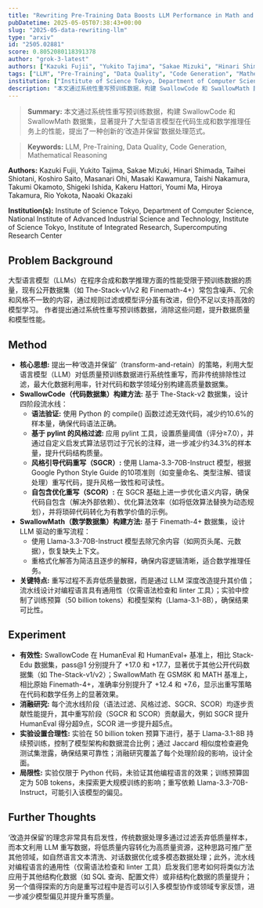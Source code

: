 ```yaml
---
title: "Rewriting Pre-Training Data Boosts LLM Performance in Math and Code"
pubDatetime: 2025-05-05T07:38:43+00:00
slug: "2025-05-data-rewriting-llm"
type: "arxiv"
id: "2505.02881"
score: 0.8052080118391378
author: "grok-3-latest"
authors: ["Kazuki Fujii", "Yukito Tajima", "Sakae Mizuki", "Hinari Shimada", "Taihei Shiotani", "Koshiro Saito", "Masanari Ohi", "Masaki Kawamura", "Taishi Nakamura", "Takumi Okamoto", "Shigeki Ishida", "Kakeru Hattori", "Youmi Ma", "Hiroya Takamura", "Rio Yokota", "Naoaki Okazaki"]
tags: ["LLM", "Pre-Training", "Data Quality", "Code Generation", "Mathematical Reasoning"]
institution: ["Institute of Science Tokyo, Department of Computer Science", "National Institute of Advanced Industrial Science and Technology", "Institute of Science Tokyo, Institute of Integrated Research, Supercomputing Research Center"]
description: "本文通过系统性重写预训练数据，构建 SwallowCode 和 SwallowMath 数据集，显著提升了大型语言模型在代码生成和数学推理任务上的性能，提出了一种创新的‘改造并保留’数据处理范式。"
---
```


> **Summary:** 本文通过系统性重写预训练数据，构建 SwallowCode 和 SwallowMath 数据集，显著提升了大型语言模型在代码生成和数学推理任务上的性能，提出了一种创新的‘改造并保留’数据处理范式。 

> **Keywords:** LLM, Pre-Training, Data Quality, Code Generation, Mathematical Reasoning

**Authors:** Kazuki Fujii, Yukito Tajima, Sakae Mizuki, Hinari Shimada, Taihei Shiotani, Koshiro Saito, Masanari Ohi, Masaki Kawamura, Taishi Nakamura, Takumi Okamoto, Shigeki Ishida, Kakeru Hattori, Youmi Ma, Hiroya Takamura, Rio Yokota, Naoaki Okazaki

**Institution(s):** Institute of Science Tokyo, Department of Computer Science, National Institute of Advanced Industrial Science and Technology, Institute of Science Tokyo, Institute of Integrated Research, Supercomputing Research Center


## Problem Background

大型语言模型（LLMs）在程序合成和数学推理方面的性能受限于预训练数据的质量，现有公开数据集（如 The-Stack-v1/v2 和 Finemath-4+）常包含噪声、冗余和风格不一致的内容，通过规则过滤或模型评分虽有改进，但仍不足以支持高效的模型学习。
作者提出通过系统性重写预训练数据，消除这些问题，提升数据质量和模型性能。

## Method

*   **核心思想:** 提出一种‘改造并保留’（transform-and-retain）的策略，利用大型语言模型（LLM）对低质量预训练数据进行系统性重写，而非传统排除性过滤，最大化数据利用率，针对代码和数学领域分别构建高质量数据集。
*   **SwallowCode（代码数据集）构建方法:** 基于 The-Stack-v2 数据集，设计四阶段流水线：
    *   **语法验证:** 使用 Python 的 compile() 函数过滤无效代码，减少约10.6%的样本量，确保代码语法正确。
    *   **基于 pylint 的风格过滤:** 应用 pylint 工具，设置质量阈值（评分≥7.0），并通过自定义启发式算法惩罚过于冗长的注释，进一步减少约34.3%的样本量，提升代码结构质量。
    *   **风格引导代码重写（SGCR）:** 使用 Llama-3.3-70B-Instruct 模型，根据 Google Python Style Guide 的10项准则（如变量命名、类型注解、错误处理）重写代码，提升风格一致性和可读性。
    *   **自包含优化重写（SCOR）:** 在 SGCR 基础上进一步优化语义内容，确保代码自包含（解决外部依赖）、优化算法效率（如将低效算法替换为动态规划），并将琐碎代码转化为有教学价值的示例。
*   **SwallowMath（数学数据集）构建方法:** 基于 Finemath-4+ 数据集，设计 LLM 驱动的重写流程：
    *   使用 Llama-3.3-70B-Instruct 模型去除冗余内容（如网页头尾、元数据），恢复缺失上下文。
    *   重格式化解答为简洁且逐步的解释，确保内容逻辑清晰，适合数学推理任务。
*   **关键特点:** 重写过程不丢弃低质量数据，而是通过 LLM 深度改造提升其价值；流水线设计对编程语言具有通用性（仅需语法检查和 linter 工具）；实验中控制了训练预算（50 billion tokens）和模型架构（Llama-3.1-8B），确保结果可比性。

## Experiment

*   **有效性:** SwallowCode 在 HumanEval 和 HumanEval+ 基准上，相比 Stack-Edu 数据集，pass@1 分别提升了 +17.0 和 +17.7，显著优于其他公开代码数据集（如 The-Stack-v1/v2）；SwallowMath 在 GSM8K 和 MATH 基准上，相比原始 Finemath-4+，准确率分别提升了 +12.4 和 +7.6，显示出重写策略在代码和数学任务上的显著效果。
*   **消融研究:** 每个流水线阶段（语法过滤、风格过滤、SGCR、SCOR）均逐步贡献性能提升，其中重写阶段（SGCR 和 SCOR）贡献最大，例如 SGCR 提升 HumanEval 得分超9点，SCOR 进一步提升超5点。
*   **实验设置合理性:** 实验在 50 billion token 预算下进行，基于 Llama-3.1-8B 持续预训练，控制了模型架构和数据混合比例；通过 Jaccard 相似度检查避免测试集泄露，确保结果可靠性；消融研究覆盖了每个处理阶段的影响，设计全面。
*   **局限性:** 实验仅限于 Python 代码，未验证其他编程语言的效果；训练预算固定为 50B tokens，未探索更大规模训练的影响；重写依赖 Llama-3.3-70B-Instruct，可能引入该模型的偏见。

## Further Thoughts

‘改造并保留’的理念非常具有启发性，传统数据处理多通过过滤丢弃低质量样本，而本文利用 LLM 重写数据，将低质量内容转化为高质量资源，这种思路可推广至其他领域，如自然语言文本清洗、对话数据优化或多模态数据处理；此外，流水线对编程语言的通用性（仅需语法检查和 linter 工具）启发我们思考如何将类似方法应用于其他结构化数据（如 SQL 查询、配置文件）或非结构化数据的质量提升；另一个值得探索的方向是重写过程中是否可以引入多模型协作或领域专家反馈，进一步减少模型偏见并提升重写质量。